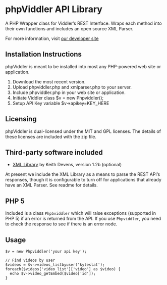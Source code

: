 phpViddler API Library
======================

A PHP Wrapper class for Viddler’s REST Interface. Wraps each method into their own functions and includes an open source XML Parser.

For more information, visit [our developer site](http://developers.viddler.com/projects/api-wrappers/phpviddler/)

Installation Instructions
-------------------------
phpViddler is meant to be installed into most any PHP-powered web site or application.

1. Download the most recent version.
2. Upload phpviddler.php and xmlparser.php to your server.
3. Include phpviddler.php in your web site or application.
4. Initiate Viddler class $v = new Phpviddler();
5. Setup API Key variable $v->apikey=KEY_HERE

Licensing
---------
phpViddler is dual-licensed under the MIT and GPL licenses. The details of these licenses are included with the zip file.

Third-party software included
-----------------------------
* [XML Library](http://keithdevens.com/software/phpxml) by Keith Devens, version 1.2b (optional)

At present we include the XML Library as a means to parse the REST API’s responses, though it is configurable to turn off for applications that already have an XML Parser. See readme for details.

PHP 5
-----
Included is a class `Php5viddler` which will raise exceptions (supported in PHP 5) if an error is returned from the API.  If you use `Phpviddler`, you need to check the response to see if there is an error node.

Usage
-----
    $v = new Phpviddler('your api key');
    
    // Find videos by user
    $videos = $v->videos_listbyuser('kyleslat');
    foreach($videos['video_list']['video'] as $video) {
      echo $v->video_getEmbed($video['id']);
    }